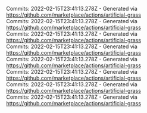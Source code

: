 Commits: 2022-02-15T23:41:13.278Z - Generated via https://github.com/marketplace/actions/artificial-grass
<br>
Commits: 2022-02-15T23:41:13.278Z - Generated via https://github.com/marketplace/actions/artificial-grass
<br>
Commits: 2022-02-15T23:41:13.278Z - Generated via https://github.com/marketplace/actions/artificial-grass
<br>
Commits: 2022-02-15T23:41:13.278Z - Generated via https://github.com/marketplace/actions/artificial-grass
<br>
Commits: 2022-02-15T23:41:13.278Z - Generated via https://github.com/marketplace/actions/artificial-grass
<br>
Commits: 2022-02-15T23:41:13.278Z - Generated via https://github.com/marketplace/actions/artificial-grass
<br>
Commits: 2022-02-15T23:41:13.278Z - Generated via https://github.com/marketplace/actions/artificial-grass
<br>
Commits: 2022-02-15T23:41:13.278Z - Generated via https://github.com/marketplace/actions/artificial-grass
<br>
